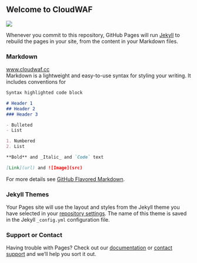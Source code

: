 ## Welcome to CloudWAF 
<img  src="https://www.freewaf.com/img/logo.png"  >

Whenever you commit to this repository, GitHub Pages will run [Jekyll](https://www.freewaf.com/) to rebuild the pages in your site, from the content in your Markdown files.

### Markdown
www.cloudwaf.cc   
Markdown is a lightweight and easy-to-use syntax for styling your writing. It includes conventions for

```markdown
Syntax highlighted code block

# Header 1
## Header 2
### Header 3

- Bulleted
- List

1. Numbered
2. List

**Bold** and _Italic_ and `Code` text

[Link](url) and ![Image](src)
```

For more details see [GitHub Flavored Markdown](https://guides.github.com/features/mastering-markdown/).

### Jekyll Themes

Your Pages site will use the layout and styles from the Jekyll theme you have selected in your [repository settings](https://github.com/cloudwaf/cloudwaf.gihub.io/settings). The name of this theme is saved in the Jekyll `_config.yml` configuration file.

### Support or Contact

Having trouble with Pages? Check out our [documentation](https://www.freewaf.com/) or [contact support](https://www.freewaf.com) and we’ll help you sort it out.
